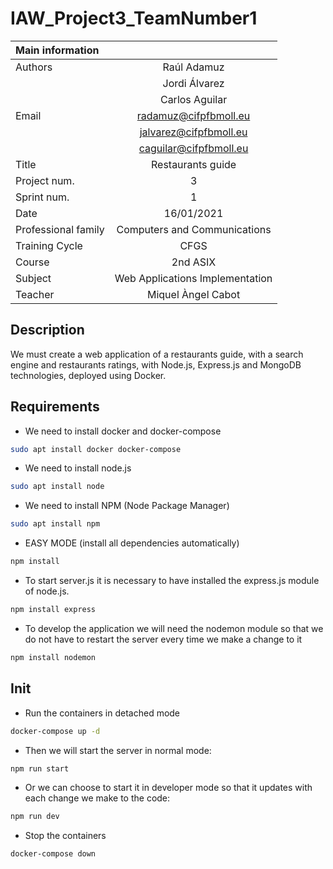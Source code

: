 # IAW_Project3_TeamNumber1

|            Main information        ||
| :---        |    :----:   | 
| Authors     | Raúl Adamuz   |
|             | Jordi Álvarez |
|             | Carlos Aguilar |
| Email       | <radamuz@cifpfbmoll.eu> |
|             | <jalvarez@cifpfbmoll.eu>|
|             | <caguilar@cifpfbmoll.eu>|
| Title       | Restaurants guide |
| Project num. |    3         |
| Sprint num. |      1        |
| Date        | 16/01/2021    |
| Professional family | Computers and Communications |
| Training Cycle |       CFGS     |
| Course      | 2nd ASIX      |
| Subject     | Web Applications Implementation |
| Teacher     | Miquel Àngel Cabot  |


## Description
We must create a web application of a restaurants guide, with a search engine and restaurants ratings, with Node.js, Express.js and MongoDB technologies, deployed using Docker.

## Requirements
* We need to install docker and docker-compose
```bash
sudo apt install docker docker-compose
```

* We need to install node.js
```bash
sudo apt install node
```

* We need to install NPM (Node Package Manager)
```bash
sudo apt install npm
```

* EASY MODE (install all dependencies automatically)
```js
npm install
```

* To start server.js it is necessary to have installed the express.js module of node.js.
```js
npm install express
```

* To develop the application we will need the nodemon module so that we do not have to restart the server every time we make a change to it
```js
npm install nodemon
```

## Init
* Run the containers in detached mode
```bash
docker-compose up -d
```

* Then we will start the server in normal mode:
```js
npm run start
```

* Or we can choose to start it in developer mode so that it updates with each change we make to the code:
```js
npm run dev
```

* Stop the containers 
```bash
docker-compose down
```